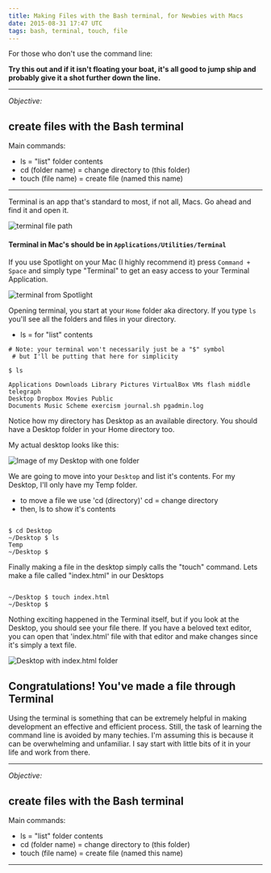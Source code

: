 ```yaml
---
title: Making Files with the Bash terminal, for Newbies with Macs
date: 2015-08-31 17:47 UTC
tags: bash, terminal, touch, file
---
```


For those who don't use the command line:

**Try this out and if it isn't floating your boat, it's all good to jump ship and probably give it a shot further down the line.**

---

*Objective:*

## create files with the Bash terminal

Main commands:

* ls = "list" folder contents
* cd (folder name) = change directory to (this folder)
* touch (file name) = create file (named this name)

---

Terminal is an app that's standard to most, if not all, Macs.  Go ahead and find it and open it.

![terminal file path](images/terminal-file.png)

#### Terminal in Mac's should be in `Applications/Utilities/Terminal`

If you use Spotlight on your Mac (I highly recommend it) press `Command + Space` and simply type "Terminal" to get an easy access to your Terminal Application.

![terminal from Spotlight](images/spotlight-terminal.png)

Opening terminal, you start at your `Home` folder aka directory.  If you type `ls` you'll see all the folders and files in your directory.

* ls = for "list" contents

~~~
# Note: your terminal won't necessarily just be a "$" symbol
 # but I'll be putting that here for simplicity

$ ls

Applications Downloads Library Pictures VirtualBox VMs flash middle telegraph
Desktop Dropbox Movies Public 
Documents Music Scheme exercism journal.sh pgadmin.log
~~~

Notice how my directory has Desktop as an available directory.  You should have a Desktop folder in your Home directory too.

My actual desktop looks like this:

![Image of my Desktop with one folder](images/Desktop.png)

We are going to move into your `Desktop` and list it's contents.  For my Desktop, I'll only have my Temp folder.

* to move a file we use 'cd (directory)' cd = change directory
* then, ls to show it's contents

~~~

$ cd Desktop
~/Desktop $ ls
Temp
~/Desktop $
~~~

Finally making a file in the desktop simply calls the "touch" command.  Lets make a file called "index.html" in our Desktops

~~~

~/Desktop $ touch index.html
~/Desktop $
~~~

Nothing exciting happened in the Terminal itself, but if you look at the Desktop, you should see your file there.  If you have a beloved text editor, you can open that 'index.html' file with that editor and make changes since it's simply a text file.

![Desktop with index.html folder](images/Desktop-index.png)

## Congratulations! You've made a file through Terminal

Using the terminal is something that can be extremely helpful in making development an effective and efficient process.  Still, the task of learning the command line is avoided by many techies.  I'm assuming this is because it can be overwhelming and unfamiliar.  I say start with little bits of it in your life and work from there.

---

*Objective:*

## create files with the Bash terminal

Main commands:

* ls = "list" folder contents
* cd (folder name) = change directory to (this folder)
* touch (file name) = create file (named this name)

---

